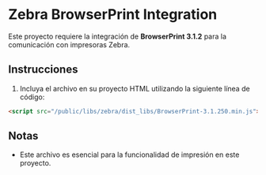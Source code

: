 # Zebra BrowserPrint Integration

Este proyecto requiere la integración de **BrowserPrint 3.1.2** para la comunicación con impresoras Zebra.

## Instrucciones

1. Incluya el archivo en su proyecto HTML utilizando la siguiente línea de código:

```html
<script src="/public/libs/zebra/dist_libs/BrowserPrint-3.1.250.min.js"></script>
```

## Notas

- Este archivo es esencial para la funcionalidad de impresión en este proyecto.
